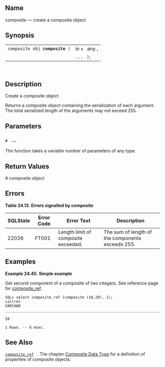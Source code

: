 <div id="fn_composite" class="refentry">

<div class="titlepage">

</div>

<div class="refnamediv">

## Name

composite — create a composite object

</div>

<div class="refsynopsisdiv">

## Synopsis

<div id="fsyn_composite" class="funcsynopsis">

|                                     |               |
|-------------------------------------|---------------|
| `composite obj `**`composite`**` (` | in `x ` any , |
|                                     | `... ` `)`;   |

<div class="funcprototype-spacer">

 

</div>

</div>

</div>

<div id="desc_composite" class="refsect1">

## Description

Create a composite object

Returns a composite object containing the serialization of each
argument. The total serialized length of the arguments may not exceed
255.

</div>

<div id="params_composite" class="refsect1">

## Parameters

<div id="id82488" class="refsect2">

### *`x `* ...

The function takes a variable number of parameters of any type.

</div>

</div>

<div id="ret_composite" class="refsect1">

## Return Values

A <span class="type">composite </span> object

</div>

<div id="errors_composite" class="refsect1">

## Errors

<div id="id82498" class="table">

**Table 24.13. Errors signalled by composite**

<div class="table-contents">

| SQLState                              | Error Code                            | Error Text                                                          | Description                                      |
|---------------------------------------|---------------------------------------|---------------------------------------------------------------------|--------------------------------------------------|
| <span class="errorcode">22026 </span> | <span class="errorcode">FT001 </span> | <span class="errortext">Length limit of composite exceeded. </span> | The sum of length of the components exceeds 255. |

</div>

</div>

  

</div>

<div id="examples_composite" class="refsect1">

## Examples

<div id="ex_composite" class="example">

**Example 24.45. Simple example**

<div class="example-contents">

Get second component of a composite of two integers. See reference page
for <a href="fn_composite_ref.html" class="link"
title="composite_ref">composite_ref</a> .

``` screen
SQL> select composite_ref (composite (10,20), 1);
callret
VARCHAR
_______________________________________________________________________________

20

1 Rows. -- 6 msec.
```

</div>

</div>

  

</div>

<div id="seealso_composite" class="refsect1">

## See Also

<a href="fn_composite_ref.html" class="link" title="composite_ref"><code
class="function">composite_ref</code></a>` ` . The chapter
<a href="compositedatatype.html" class="link"
title="20.2.3. The composite Data Type">Composite Data Type</a> for a
definition of properties of composite objects.

</div>

</div>
